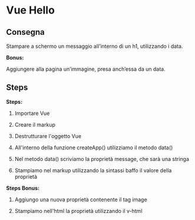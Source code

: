 # Vue Hello

## Consegna

Stampare a schermo un messaggio all’interno di un h1, utilizzando i data.

**Bonus:**

Aggiungere alla pagina un’immagine, presa anch’essa da un data.

## Steps

**Steps:**

1. Importare Vue

2. Creare il markup

3. Destrutturare l'oggetto Vue

4. All'interno della funzione createApp() utilizziamo il metodo data()

5. Nel metodo data() scriviamo la proprietà message, che sarà una stringa

6. Stampiamo nel markup utilizzando la sintassi baffo il valore della proprietà

**Steps Bonus:**

1. Aggiungo una nuova proprietà contenente il tag image

2. Stampiamo nell'html la proprietà utilizzando il v-html